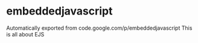 # embeddedjavascript
Automatically exported from code.google.com/p/embeddedjavascript
This is all about EJS
